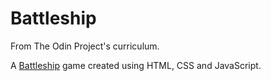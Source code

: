 # Battleship

From The Odin Project's curriculum.

A [Battleship](<https://en.wikipedia.org/wiki/Battleship_(game)>) game created using HTML, CSS and JavaScript.
